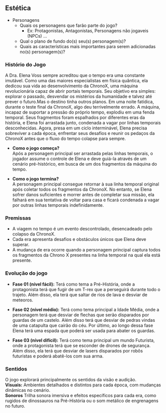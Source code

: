 ## Estética

- Personagens 
    - Quais os personagens que farão parte do jogo?
        - Ex: Protagonistas, Antagonistas, Personagens não jogaveis (NPCs) ...
    - Qual o plano de fundo do(s) seu(s) personagem(s)?
    - Quais as características mais importantes para serem adicionadas no(s) personagem(s)?






### Histório do Jogo
A Dra. Elena Voss sempre acreditou que o tempo era uma constante imutável. Como uma das maiores especialistas em física quântica, ela dedicou sua vida ao desenvolvimento da ChronoX, uma máquina revolucionária capaz de abrir portais temporais. Seu objetivo era simples: explorar o passado, desvendar os mistérios da humanidade e talvez até prever o futuro.Mas o destino tinha outros planos.
Em uma noite fatídica, durante o teste final da ChronoX, algo deu terrivelmente errado. A máquina, incapaz de suportar a pressão do próprio tempo, explodiu em uma fenda temporal. Seus fragmentos foram espalhados por diferentes eras da história, e Elena foi arrastada junto, condenada a vagar por linhas temporais desconhecidas.
Agora, presa em um ciclo interminável, Elena precisa sobreviver a cada época, enfrentar seus desafios e reunir os pedaços da ChronoX antes que o fluxo do tempo colapse para sempre.

 
 - **Como o jogo começa?**  
Após a personagem principal ser arrastada pelas linhas temporais, o jogador assume o controle de Elena e deve guiá-la através de um cenário pré-histórico, em busca de um dos fragmentos da máquina do tempo.

- **Como o jogo termina?**  
A personagem principal consegue retornar à sua linha temporal original após coletar todos os fragmentos da ChronoX. No entanto, se Elena sofrer danos suficientes e morrer antes de completar sua missão, ela falhará em sua tentativa de voltar para casa e ficará condenada a vagar por outras linhas temporais indefinidamente.


### Premissas
- A viagem no tempo é um evento descontrolado, desencadeado pelo colapso da ChronoX.
- Cada era apresenta desafios e obstáculos únicos que Elena deve superar.
- A mudança de era ocorre quando a personagem principal captura todos os fragmentos da Chrono X presentes na linha temporal na qual ela está presente.

 ### Evolução do jogo
    
- **Fase 01 (nível fácil):** Terá como tema a Pré-História, onde a protagonista terá que fugir de um T-rex que a perseguirá durante todo o trajeto. Além disso, ela terá que saltar de rios de lava e desviar de meteoros.

- **Fase 02 (nível médio):** Terá como tema principal a Idade Média, onde a personagem terá que desviar de flechas que serão disparados por guardas de um castelo. Além disso terá que desviar de pedras vindas de uma catapulta que cairão do céu. Por último, ao longo dessa fase Elena terá uma espada que poderá ser usada para abater os guardas.

- **Fase 03 (nível difícil):** Terá como tema principal um mundo Futurista, onde a protagonista terá que se esconder de drones de segurança. Além disso, ela terá que desviar de lasers disparados por robôs futuristas e poderá abatê-los com sua arma. 

### Sentidos
O jogo explorará principalmente os sentidos da visão e audição.  
**Visuais:** Ambientes detalhados e distintos para cada época, com mudanças dinâmicas no cenário.  
**Sonoros** Trilha sonora imersiva e efeitos específicos para cada era, como rugidos de dinossauros na Pré-História ou o som metálico de engrenagens no futuro.
